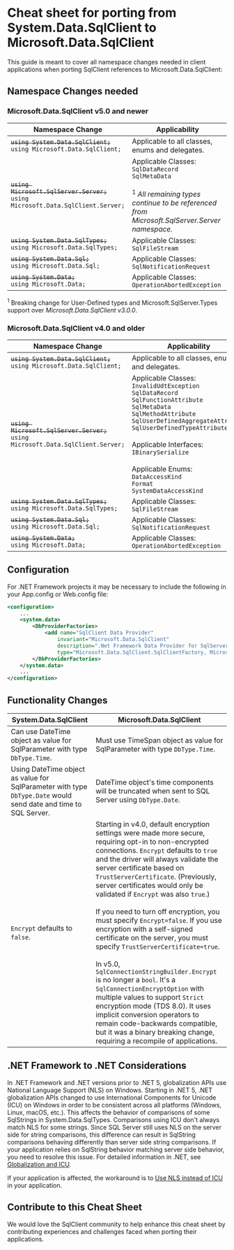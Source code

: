 # Cheat sheet for porting from System.Data.SqlClient to Microsoft.Data.SqlClient

This guide is meant to cover all namespace changes needed in client applications when porting SqlClient references to Microsoft.Data.SqlClient:

## Namespace Changes needed

### Microsoft.Data.SqlClient v5.0 and newer

| Namespace Change | Applicability |
|--|--|
| <s>`using System.Data.SqlClient;`</s><br>`using Microsoft.Data.SqlClient;` | Applicable to all classes, enums and delegates. |
| <s>`using Microsoft.SqlServer.Server;`</s><br>`using Microsoft.Data.SqlClient.Server;` | Applicable Classes: <br>`SqlDataRecord`<br>`SqlMetaData` <br/><br/> <sup>1</sup> _All remaining types continue to be referenced from Microsoft.SqlServer.Server namespace._|
| <s>`using System.Data.SqlTypes;`</s> <br>`using Microsoft.Data.SqlTypes;` | Applicable Classes:<br>`SqlFileStream`|
| <s>`using System.Data.Sql;`</s> <br>`using Microsoft.Data.Sql;`</s> | Applicable Classes:<br>`SqlNotificationRequest`<br> |
| <s>`using System.Data;`</s> <br>`using Microsoft.Data;`</s> | Applicable Classes:<br>`OperationAbortedException`|

<sup>1</sup> Breaking change for User-Defined types and Microsoft.SqlServer.Types support over _Microsoft.Data.SqlClient v3.0.0_.

### Microsoft.Data.SqlClient v4.0 and older

| Namespace Change | Applicability |
|--|--|
| <s>`using System.Data.SqlClient;`</s><br>`using Microsoft.Data.SqlClient;` | Applicable to all classes, enums and delegates. |
| <s>`using Microsoft.SqlServer.Server;`</s><br>`using Microsoft.Data.SqlClient.Server;` | Applicable Classes: <br>`InvalidUdtException`<br>`SqlDataRecord`<br>`SqlFunctionAttribute`<br>`SqlMetaData`<br>`SqlMethodAttribute`<br>`SqlUserDefinedAggregateAttribute`<br>`SqlUserDefinedTypeAttribute`<br><br>Applicable Interfaces: <br>`IBinarySerialize`<br><br>Applicable Enums: <br>`DataAccessKind`<br>`Format`<br>`SystemDataAccessKind`|
| <s>`using System.Data.SqlTypes;`</s> <br>`using Microsoft.Data.SqlTypes;` | Applicable Classes:<br>`SqlFileStream`|
| <s>`using System.Data.Sql;`</s> <br>`using Microsoft.Data.Sql;`</s> | Applicable Classes:<br>`SqlNotificationRequest`<br> |
| <s>`using System.Data;`</s> <br>`using Microsoft.Data;`</s> | Applicable Classes:<br>`OperationAbortedException`|

## Configuration

For .NET Framework projects it may be necessary to include the following in your App.config or Web.config file:

``` xml
<configuration>
    ...
    <system.data>
        <DbProviderFactories>
            <add name="SqlClient Data Provider"
                invariant="Microsoft.Data.SqlClient"
                description=".Net Framework Data Provider for SqlServer" 
                type="Microsoft.Data.SqlClient.SqlClientFactory, Microsoft.Data.SqlClient" />
        </DbProviderFactories>
    </system.data>
    ...
</configuration>
```

## Functionality Changes

| System.Data.SqlClient | Microsoft.Data.SqlClient |
|--|--|
| Can use DateTime object as value for SqlParameter with type `DbType.Time`. | Must use TimeSpan object as value for SqlParameter with type `DbType.Time`. |
| Using DateTime object as value for SqlParameter with type `DbType.Date` would send date and time to SQL Server. | DateTime object's time components will be truncated when sent to SQL Server using `DbType.Date`. |
| `Encrypt` defaults to `false`. | Starting in v4.0, default encryption settings were made more secure, requiring opt-in to non-encrypted connections. `Encrypt` defaults to `true` and the driver will always validate the server certificate based on `TrustServerCertificate`. (Previously, server certificates would only be validated if `Encrypt` was also `true`.)<br/><br/>If you need to turn off encryption, you must specify `Encrypt=false`. If you use encryption with a self-signed certificate on the server, you must specify `TrustServerCertificate=true`.<br/><br/>In v5.0, `SqlConnectionStringBuilder.Encrypt` is no longer a `bool`. It's a `SqlConnectionEncryptOption` with multiple values to support `Strict` encryption mode (TDS 8.0). It uses implicit conversion operators to remain code-backwards compatible, but it was a binary breaking change, requiring a recompile of applications. |

## .NET Framework to .NET Considerations

In .NET Framework and .NET versions prior to .NET 5, globalization APIs use National Language Support (NLS) on Windows. Starting in .NET 5, .NET globalization APIs changed to use International Components for Unicode (ICU) on Windows in order to be consistent across all platforms (Windows, Linux, macOS, etc.). This affects the behavior of comparisons of some SqlStrings in System.Data.SqlTypes. Comparisons using ICU don't always match NLS for some strings. Since SQL Server still uses NLS on the server side for string comparisons, this difference can result in SqlString comparisons behaving differently than server side string comparisons. If your application relies on SqlString behavior matching server side behavior, you need to resolve this issue. For detailed information in .NET, see [Globalization and ICU](https://learn.microsoft.com/en-us/dotnet/core/extensions/globalization-icu).

If your application is affected, the workaround is to [Use NLS instead of ICU](https://learn.microsoft.com/en-us/dotnet/core/extensions/globalization-icu#use-nls-instead-of-icu) in your application.

## Contribute to this Cheat Sheet

We would love the SqlClient community to help enhance this cheat sheet by contributing experiences and challenges faced when porting their applications.

